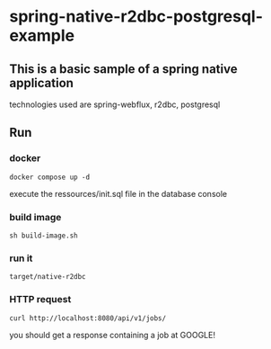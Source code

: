 # spring-native-r2dbc-postgresql-example


## This is a basic sample of a spring native application

technologies used are spring-webflux, r2dbc, postgresql

## Run

### docker 
  `docker compose up -d`

execute the ressources/init.sql file in the database console

### build image
  `sh build-image.sh`

### run it
  `target/native-r2dbc`
  

### HTTP request 

`curl http://localhost:8080/api/v1/jobs/`

you should get a response containing a job at GOOGLE!


  
